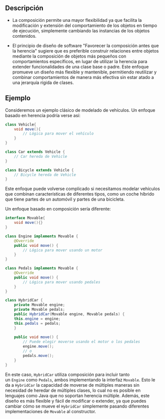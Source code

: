 ## Descripción

- La composición permite una mayor flexibilidad ya que facilita la modificación y extensión del comportamiento de los objetos en tiempo de ejecución, simplemente cambiando las instancias de los objetos contenidos.

- El principio de diseño de software "Favorecer la composición antes que la herencia" sugiere que es preferible construir relaciones entre objetos mediante la composición de objetos más pequeños con comportamientos específicos, en lugar de utilizar la herencia para extender funcionalidades de una clase base o padre. Este enfoque promueve un diseño más flexible y mantenible, permitiendo reutilizar y combinar comportamientos de manera más efectiva sin estar atado a una jerarquía rígida de clases.
## Ejemplo

Consideremos un ejemplo clásico de modelado de vehículos. Un enfoque basado en herencia podría verse así:

``` java
class Vehicle{
	void move(){
		// Lógica para mover el vehículo
	}
}

class Car extends Vehicle {
	// Car hereda de Vehicle
}

class Bicycle extends Vehicle {
	// Bicycle hereda de Vehicle
}
```

Este enfoque puede volverse complicado si necesitamos modelar vehículos que combinan características de diferentes tipos, como un coche híbrido que tiene partes de un automóvil y partes de una bicicleta.

Un enfoque basado en composición sería diferente:

``` java
interface Movable{
	void move(){}
}

class Engine implements Movable {
	@Override
	public void move() {
		// Lógica para mover usando un motor
	}
}

class Pedals implements Movable {
	@Override
	public void move() {
		// Lógica para mover usando pedales
	}
}

class HybridCar {
	private Movable engine;
	private Movable pedals;
	public HybridCar(Movable engine, Movable pedals) {
	this.engine = engine;
	this.pedals = pedals; 
	} 
	
	public void move() {
		// Puede elegir moverse usando el motor o los pedales
		engine.move();
		// o
		pedals.move();
	}
}
```
En este caso, `HybridCar` utiliza composición para incluir tanto un `Engine` como `Pedals`, ambos implementando la interfaz `Movable`. Esto le da a `HybridCar` la capacidad de moverse de múltiples maneras sin necesidad de heredar de múltiples clases, lo cual no es posible en lenguajes como Java que no soportan herencia múltiple. Además, este diseño es más flexible y fácil de modificar o extender, ya que puedes cambiar cómo se mueve el `HybridCar` simplemente pasando diferentes implementaciones de `Movable` al constructor.
